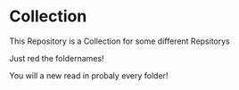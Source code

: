 # Collection

This Repository is a Collection for some different Repsitorys

Just red the foldernames!

You will a new read in probaly every folder!

<!--

### Add here?

- Slothbytes Scala
- open CMD on Hotkey
- Tech Tricks ofc
- Snippets

### Added:

- Tauri Template
- Godot Template
- Arduino-for-school

-->
